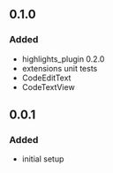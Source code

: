 ## 0.1.0

### Added

- highlights_plugin 0.2.0
- extensions unit tests
- CodeEditText
- CodeTextView

## 0.0.1

### Added

- initial setup
